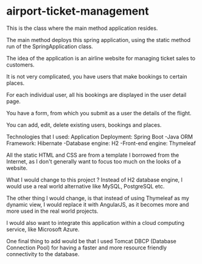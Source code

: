 # airport-ticket-management
This is the class where the main method application resides.

The main method deploys this spring application, using the static method run of the SpringApplication class.

The idea of the application is an airline website for managing ticket sales to customers.

It is not very complicated, you have users that make bookings to certain places.

For each individual user, all his bookings are displayed in the user detail page.

You have a form, from which you submit as a user the details of the flight.

You can add, edit, delete existing users, bookings and places.

Technologies that I used:
Application Deployment: Spring Boot
-Java ORM Framework: Hibernate
-Database engine: H2
-Front-end engine: Thymeleaf

All the static HTML and CSS are from a template I borrowed from the Internet, as I don't generally want to focus
too much on the looks of a website.

What I would change to this project ? Instead of H2 database engine, I would use a real world alternative like MySQL, PostgreSQL etc.

The other thing I would change, is that instead of using Thymeleaf as my dynamic view, I would replace it with AngularJS,
as it becomes more and more used in the real world projects.

I would also want to integrate this application within a cloud computing service, like Microsoft Azure.

One final thing to add would be that I used Tomcat DBCP (Database Connection Pool) for having a faster and more resource friendly
connectivity to the database.
